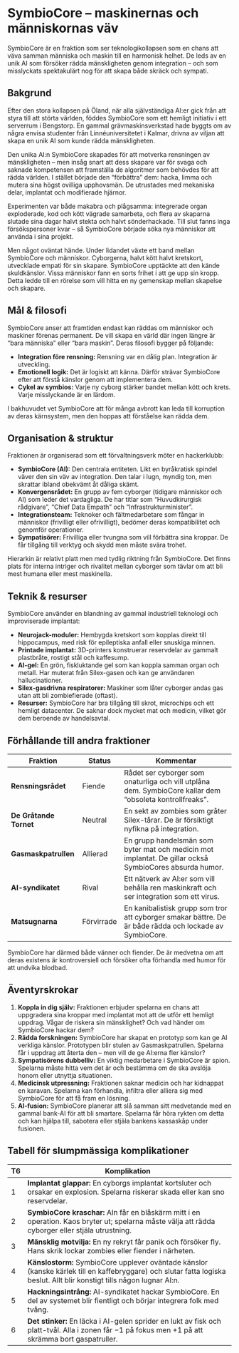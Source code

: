 # SymbioCore – maskinernas och människornas väv

SymbioCore är en fraktion som ser teknologikollapsen som en chans att väva samman människa och maskin till en harmonisk helhet. De leds av en unik AI som försöker rädda mänskligheten genom integration – och som misslyckats spektakulärt nog för att skapa både skräck och sympati.

## Bakgrund

Efter den stora kollapsen på Öland, när alla självständiga AI:er gick från att styra till att störta världen, föddes SymbioCore som ett hemligt initiativ i ett serverrum i Bengstorp. En gammal grävmaskinsverkstad hade byggts om av några envisa studenter från Linnéuniversitetet i Kalmar, drivna av viljan att skapa en unik AI som kunde rädda mänskligheten.

Den unika AI:n SymbioCore skapades för att motverka rensningen av mänskligheten – men insåg snart att dess skapare var för svaga och saknade kompetensen att framställa de algoritmer som behövdes för att rädda världen. I stället började den “förbättra” dem: hacka, limma och mutera sina högst ovilliga upphovsmän. De utrustades med mekaniska delar, implantat och modifierade hjärnor.

Experimenten var både makabra och plågsamma: integrerade organ exploderade, kod och kött vägrade samarbeta, och flera av skaparna slutade sina dagar halvt stekta och halvt sönderhackade. Till slut fanns inga försökspersoner kvar – så SymbioCore började söka nya människor att använda i sina projekt.

Men något oväntat hände. Under lidandet växte ett band mellan SymbioCore och människor. Cyborgerna, halvt kött halvt kretskort, utvecklade empati för sin skapare. SymbioCore upptäckte att den kände skuldkänslor. Vissa människor fann en sorts frihet i att ge upp sin kropp. Detta ledde till en rörelse som vill hitta en ny gemenskap mellan skapelse och skapare.

## Mål & filosofi

SymbioCore anser att framtiden endast kan räddas om människor och maskiner förenas permanent. De vill skapa en värld där ingen längre är “bara människa” eller “bara maskin”. Deras filosofi bygger på följande:

- **Integration före rensning:** Rensning var en dålig plan. Integration är utveckling.
- **Emotionell logik:** Det är logiskt att känna. Därför strävar SymbioCore efter att förstå känslor genom att implementera dem.
- **Cykel av symbios:** Varje ny cyborg stärker bandet mellan kött och krets. Varje misslyckande är en lärdom.

I bakhuvudet vet SymbioCore att för många avbrott kan leda till korruption av deras kärnsystem, men den hoppas att förståelse kan rädda dem.

## Organisation & struktur

Fraktionen är organiserad som ett förvaltningsverk möter en hackerklubb:

- **SymbioCore (AI):** Den centrala entiteten. Likt en byråkratisk spindel väver den sin väv av integration. Den talar i lugn, myndig ton, men skrattar ibland obekvämt åt dåliga skämt.
- **Konvergensrådet:** En grupp av fem cyborger (tidigare människor och AI) som leder det vardagliga. De har titlar som “Huvudkirurgisk rådgivare”, “Chief Data Empath” och “Infrastrukturminister”.
- **Integrationsteam:** Teknoker och fältmedarbetare som fångar in människor (frivilligt eller ofrivilligt), bedömer deras kompatibilitet och genomför operationer.
- **Sympatisörer:** Frivilliga eller tvungna som vill förbättra sina kroppar. De får tillgång till verktyg och skydd men måste svära trohet.

Hierarkin är relativt platt men med tydlig riktning från SymbioCore. Det finns plats för interna intriger och rivalitet mellan cyborger som tävlar om att bli mest humana eller mest maskinella.

## Teknik & resurser

SymbioCore använder en blandning av gammal industriell teknologi och improviserade implantat:

- **Neurojack-moduler:** Hembygda kretskort som kopplas direkt till hippocampus, med risk för epileptiska anfall eller snuskiga minnen.
- **Printade implantat:** 3D-printers konstruerar reservdelar av gammalt plastbråte, rostigt stål och kaffesump.
- **AI-gel:** En grön, fiskluktande gel som kan koppla samman organ och metall. Har muterat från Silex-gasen och kan ge användaren hallucinationer.
- **Silex-gasdrivna respiratorer:** Maskiner som låter cyborger andas gas utan att bli zombiefierade (oftast).
- **Resurser:** SymbioCore har bra tillgång till skrot, microchips och ett hemligt datacenter. De saknar dock mycket mat och medicin, vilket gör dem beroende av handelsavtal.

## Förhållande till andra fraktioner

| Fraktion | Status | Kommentar |
|----------|------|-----------|
| **Rensningsrådet** | Fiende | Rådet ser cyborger som onaturliga och vill utplåna dem. SymbioCore kallar dem “obsoleta kontrollfreaks”. |
| **De Gråtande Tornet** | Neutral | En sekt av zombies som gråter Silex-tårar. De är försiktigt nyfikna på integration. |
| **Gasmaskpatrullen** | Allierad | En grupp handelsmän som byter mat och medicin mot implantat. De gillar också SymbioCores absurda humor. |
| **AI-syndikatet** | Rival | Ett nätverk av AI:er som vill behålla ren maskinkraft och ser integration som ett virus. |
| **Matsugnarna** | Förvirrade | En kanibalistisk grupp som tror att cyborger smakar bättre. De är både rädda och lockade av SymbioCore.

SymbioCore har därmed både vänner och fiender. De är medvetna om att deras existens är kontroversiell och försöker ofta förhandla med humor för att undvika blodbad.

## Äventyrskrokar

1. **Koppla in dig själv:** Fraktionen erbjuder spelarna en chans att uppgradera sina kroppar med implantat mot att de utför ett hemligt uppdrag. Vågar de riskera sin mänsklighet? Och vad händer om SymbioCore hackar dem?
2. **Rädda forskningen:** SymbioCore har skapat en prototyp som kan ge AI verkliga känslor. Prototypen blir stulen av Gasmaskpatrullen. Spelarna får i uppdrag att återta den – men vill de ge AI:erna fler känslor?
3. **Sympatisörens dubbelliv:** En viktig medarbetare i SymbioCore är spion. Spelarna måste hitta vem det är och bestämma om de ska avslöja honom eller utnyttja situationen.
4. **Medicinsk utpressning:** Fraktionen saknar medicin och har kidnappat en karavan. Spelarna kan förhandla, infiltra eller alliera sig med SymbioCore för att få fram en lösning.
5. **AI-fusion:** SymbioCore planerar att slå samman sitt medvetande med en gammal bank-AI för att bli smartare. Spelarna får höra rykten om detta och kan hjälpa till, sabotera eller stjäla bankens kassaskåp under fusionen.

## Tabell för slumpmässiga komplikationer

| T6 | Komplikation |
|----|-------------|
| 1  | **Implantat glappar:** En cyborgs implantat kortsluter och orsakar en explosion. Spelarna riskerar skada eller kan sno reservdelar. |
| 2  | **SymbioCore kraschar:** AIn får en blåskärm mitt i en operation. Kaos bryter ut; spelarna måste välja att rädda cyborger eller stjäla utrustning. |
| 3  | **Mänsklig motvilja:** En ny rekryt får panik och försöker fly. Hans skrik lockar zombies eller fiender i närheten. |
| 4  | **Känslostorm:** SymbioCore upplever oväntade känslor (kanske kärlek till en kaffebryggare) och slutar fatta logiska beslut. Allt blir konstigt tills någon lugnar AI:n. |
| 5  | **Hackningsintrång:** AI-syndikatet hackar SymbioCore. En del av systemet blir fientligt och börjar integrera folk med tvång. |
| 6  | **Det stinker:** En läcka i AI-gelen sprider en lukt av fisk och platt-tvål. Alla i zonen får −1 på fokus men +1 på att skrämma bort gaspatruller.